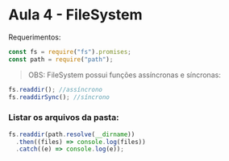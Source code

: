 # Aula 4 - FileSystem

Requerimentos:

```js
const fs = require("fs").promises;
const path = require("path");
```

> OBS: FileSystem possui funções assíncronas e síncronas:

```js
fs.readdir(); //assíncrono
fs.readdirSync(); //síncrono
```

### Listar os arquivos da pasta:

```js
fs.readdir(path.resolve(__dirname))
  .then((files) => console.log(files))
  .catch((e) => console.log(e));
```
